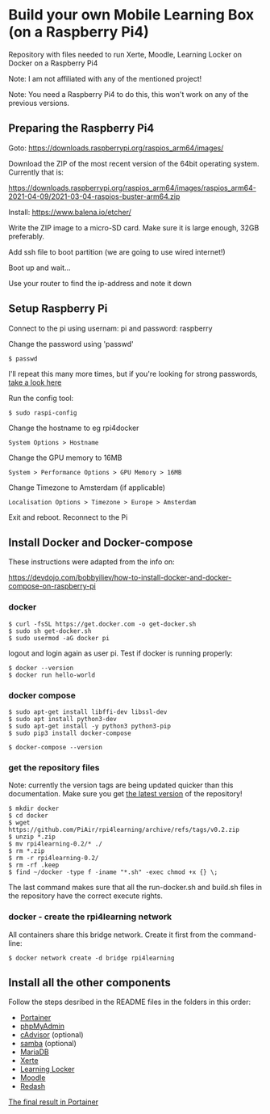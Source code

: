 # Build your own Mobile Learning Box (on a Raspberry Pi4)
Repository with files needed to run Xerte, Moodle, Learning Locker on Docker on a Raspberry Pi4

Note: I am not affiliated with any of the mentioned project!

Note: You need a Raspberry Pi4 to do this, this won't work on any of the previous versions.

## Preparing the Raspberry Pi4
Goto: https://downloads.raspberrypi.org/raspios_arm64/images/

Download the ZIP of the most recent version of the 64bit operating system. Currently that is:

https://downloads.raspberrypi.org/raspios_arm64/images/raspios_arm64-2021-04-09/2021-03-04-raspios-buster-arm64.zip

Install: https://www.balena.io/etcher/

Write the ZIP image to a micro-SD card. Make sure it is large enough, 32GB preferably.

Add ssh file to boot partition (we are going to use wired internet!)

Boot up and wait...

Use your router to find the ip-address and note it down

## Setup Raspberry Pi

Connect to the pi using usernam: pi and password: raspberry

Change the password using 'passwd'
```
$ passwd
```
I'll repeat this many more times, but if you're looking for strong passwords, [take a look here](https://passwordsgenerator.net/)

Run the config tool:
```
$ sudo raspi-config
```

Change the hostname to eg rpi4docker
```
System Options > Hostname
```
Change the GPU memory to 16MB	
```
System > Performance Options > GPU Memory > 16MB
```
Change Timezone to Amsterdam (if applicable)
```
Localisation Options > Timezone > Europe > Amsterdam
```

Exit and reboot. Reconnect to the Pi

## Install Docker and Docker-compose

These instructions were adapted from the info on:

https://devdojo.com/bobbyiliev/how-to-install-docker-and-docker-compose-on-raspberry-pi

### docker
```
$ curl -fsSL https://get.docker.com -o get-docker.sh
$ sudo sh get-docker.sh
$ sudo usermod -aG docker pi
```
logout and login again as user pi. Test if docker is running properly:
```
$ docker --version
$ docker run hello-world
```
### docker compose
```
$ sudo apt-get install libffi-dev libssl-dev
$ sudo apt install python3-dev
$ sudo apt-get install -y python3 python3-pip
$ sudo pip3 install docker-compose

$ docker-compose --version
```
### get the repository files
Note: currently the version tags are being updated quicker than this documentation. Make sure you get [the latest version](https://github.com/PiAir/rpi4learning/releases) of the repository!
```
$ mkdir docker
$ cd docker
$ wget https://github.com/PiAir/rpi4learning/archive/refs/tags/v0.2.zip
$ unzip *.zip
$ mv rpi4learning-0.2/* ./
$ rm *.zip
$ rm -r rpi4learning-0.2/
$ rm -rf .keep
$ find ~/docker -type f -iname "*.sh" -exec chmod +x {} \;
```
The last command makes sure that all the run-docker.sh and build.sh files in the repository have the correct execute rights.

### docker - create the rpi4learning network
All containers share this bridge network. Create it first from the command-line:
```
$ docker network create -d bridge rpi4learning
```
## Install all the other components
Follow the steps desribed in the README files in the folders in this order:

- [Portainer](portainer/README.md)
- [phpMyAdmin](phpmyadmin/README.md)
- [cAdvisor](cadvisor/README.md) (optional)
- [samba](samba/README.md) (optional)
- [MariaDB](mariadb/README.md)
- [Xerte](xerte/README.md)
- [Learning Locker](learninglocker/README.md)
- [Moodle](moodle/README.md)
- [Redash](redash9/README.md)


[The final result in Portainer](https://raw.githubusercontent.com/PiAir/rpi4learning/main/resources/images/Containerlist_Rpi4.png)
